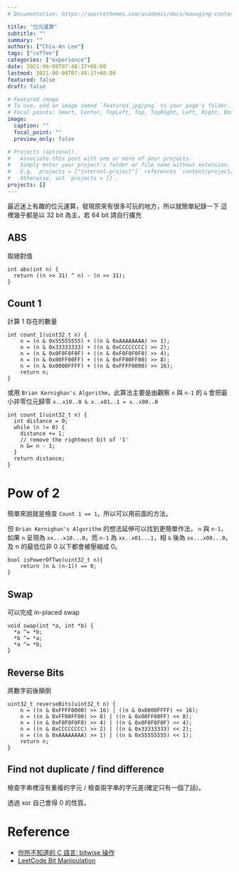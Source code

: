 ```yaml
---
# Documentation: https://sourcethemes.com/academic/docs/managing-content/

title: "位元運算"
subtitle: ""
summary: ""
authors: ["Chia-An Lee"]
tags: ["coffee"]
categories: ["experience"]
date: 2021-06-08T07:48:37+08:00
lastmod: 2021-06-08T07:48:37+08:00
featured: false
draft: false

# Featured image
# To use, add an image named `featured.jpg/png` to your page's folder.
# Focal points: Smart, Center, TopLeft, Top, TopRight, Left, Right, BottomLeft, Bottom, BottomRight.
image:
  caption: ""
  focal_point: ""
  preview_only: false

# Projects (optional).
#   Associate this post with one or more of your projects.
#   Simply enter your project's folder or file name without extension.
#   E.g. `projects = ["internal-project"]` references `content/project/deep-learning/index.md`.
#   Otherwise, set `projects = []`.
projects: []
---
```


最近迷上有趣的位元運算，發現原來有很多可玩的地方，所以就簡單紀錄一下
這裡幾乎都是以 32 bit 為主，若 64 bit 請自行擴充

## ABS
取絕對值
```c=
int abs(int n) {
  return ((n >> 31) ^ n) - (n >> 31);
}
```

## Count 1
計算 1 存在的數量
```c=
int count_1(uint32_t n) {
    n = (n & 0x55555555) + ((n & 0xAAAAAAAA) >> 1);
    n = (n & 0x33333333) + ((n & 0xCCCCCCCC) >> 2);
    n = (n & 0x0F0F0F0F) + ((n & 0xF0F0F0F0) >> 4);
    n = (n & 0x00FF00FF) + ((n & 0xFF00FF00) >> 8);
    n = (n & 0x0000FFFF) + ((n & 0xFFFF0000) >> 16);
    return n;
}
```

或用 `Brian Kernighan's Algorithm`，此算法主要是由觀察 `n` 與 `n-1` 的 `&` 會把最小非零位元歸零 `x..x10..0 & x..x01..1 = x..x00..0`
```c=
int count_1(uint32_t n) {
  int distance = 0;
  while (n != 0) {
    distance += 1;
    // remove the rightmost bit of '1'
    n &= n - 1;
  }
  return distance;
}
```

# Pow of 2
簡單來說就是檢查 `Count 1 == 1`，所以可以用前面的方法。

但 `Brian Kernighan's Algorithm` 的想法延伸可以找到更簡單作法，
`n` 與 `n-1`，如果 `n` 呈現為 `xx...x10...0`，而 `n-1` 為 `xx..x01...1`，相 `&` 後為 `xx...x00...0`，及 n 的最低位非 0 以下都會被壓縮成 0。
```c=
bool isPowerOfTwo(uint32_t n){
    return (n & (n-1)) == 0;
}
```

## Swap
可以完成 in-placed swap
```c=
void swap(int *a, int *b) {
  *a ^= *b;
  *b ^= *a;
  *a ^= *b;
}
```

## Reverse Bits
將數字前後顛倒
```c=
uint32_t reverseBits(uint32_t n) {
    n = ((n & 0xFFFF0000) >> 16) | ((n & 0x0000FFFF) << 16);
    n = ((n & 0xFF00FF00) >> 8) | ((n & 0x00FF00FF) << 8);
    n = ((n & 0xF0F0F0F0) >> 4) | ((n & 0x0F0F0F0F) << 4);
    n = ((n & 0xCCCCCCCC) >> 2) | ((n & 0x33333333) << 2);
    n = ((n & 0xAAAAAAAA) >> 1) | ((n & 0x55555555) << 1);
    return n;
}
```

## Find not duplicate / find difference
檢查字串裡沒有重複的字元 / 檢查兩字串的字元差(確定只有一個了話)。

透過 xor 自己會得 0 的性質。

# Reference
- [你所不知道的 C 語言: bitwise 操作](https://hackmd.io/@sysprog/c-bitwise)
- [LeetCode Bit Manipulation](https://leetcode.com/tag/bit-manipulation/)
